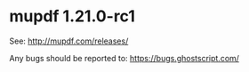 # mupdf 1.21.0-rc1

See:
http://mupdf.com/releases/

Any bugs should be reported to:
https://bugs.ghostscript.com/
